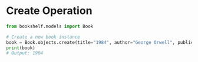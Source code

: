 # Create Operation

```python
from bookshelf.models import Book

# Create a new book instance
book = Book.objects.create(title="1984", author="George Orwell", publication_year=1949)
print(book)
# Output: 1984
```
